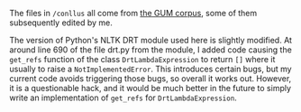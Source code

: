 The files in `/conllus` all come from [the GUM corpus](http://universal.grew.fr/?corpus=UD_English-GUM@2.10), some of them subsequently edited by me.

The version of Python's NLTK DRT module used here is slightly modified. At around line 690 of the file drt.py from the module, I added code causing the `get_refs` function of the class `DrtLambdaExpression` to return `[]` where it usually to raise a `NotImplementedError`. This introduces certain bugs, but my current code avoids triggering those bugs, so overall it works out. However, it is a questionable hack, and it would be much better in the future to simply write an implementation of `get_refs` for `DrtLambdaExpression`.